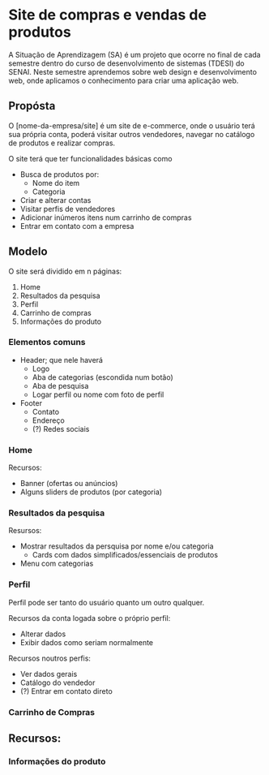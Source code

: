 # Site de compras e vendas de produtos

A Situação de Aprendizagem (SA) é um projeto que ocorre no final de cada semestre dentro do curso de desenvolvimento de sistemas (TDESI) do SENAI. Neste semestre aprendemos sobre web design e desenvolvimento web, onde aplicamos o conhecimento para criar uma aplicação web.

## Propósta

O [nome-da-empresa/site] é um site de e-commerce, onde o usuário terá sua própria conta, poderá visitar outros vendedores, navegar no catálogo de produtos e realizar compras.

O site terá que ter funcionalidades básicas como
- Busca de produtos por:
  - Nome do item
  - Categoria
- Criar e alterar contas
- Visitar perfis de vendedores
- Adicionar inúmeros itens num carrinho de compras
- Entrar em contato com a empresa

## Modelo

O site será dividido em n páginas:
1. Home
2. Resultados da pesquisa
3. Perfil
4. Carrinho de compras
5. Informações do produto

### Elementos comuns

- Header; que nele haverá
  - Logo
  - Aba de categorias (escondida num botão)
  - Aba de pesquisa
  - Logar perfil ou nome com foto de perfil
- Footer
  - Contato
  - Endereço
  - (?) Redes sociais

### Home

Recursos:
- Banner (ofertas ou anúncios)
- Alguns sliders de produtos (por categoria)

### Resultados da pesquisa

Resursos:
- Mostrar resultados da persquisa por nome e/ou categoria
  - Cards com dados simplificados/essenciais de produtos
- Menu com categorias

### Perfil

Perfil pode ser tanto do usuário quanto um outro qualquer.

Recursos da conta logada sobre o próprio perfil:
- Alterar dados
- Exibir dados como seriam normalmente

Recursos noutros perfis:
- Ver dados gerais
- Catálogo do vendedor
- (?) Entrar em contato direto

### Carrinho de Compras

Recursos:
-

### Informações do produto